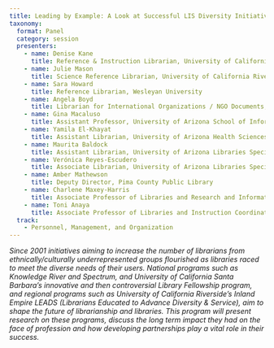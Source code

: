 ```yaml
---
title: Leading by Example: A Look at Successful LIS Diversity Initiatives
taxonomy:
  format: Panel
  category: session
  presenters:
    - name: Denise Kane
      title: Reference & Instruction Librarian, University of California Riverside
    - name: Julie Mason
      title: Science Reference Librarian, University of California Riverside   
    - name: Sara Howard
      title: Reference Librarian, Wesleyan University
    - name: Angela Boyd
      title: Librarian for International Organizations / NGO Documents, Psychological & Brain Sciences, University of California Santa Barbara
    - name: Gina Macaluso
      title: Assistant Professor, University of Arizona School of Information
    - name: Yamila El-Khayat
      title: Assistant Librarian, University of Arizona Health Sciences Library
    - name: Maurita Baldock
      title: Assistant Librarian, University of Arizona Libraries Special Collections
    - name: Verónica Reyes-Escudero
      title: Associate Librarian, University of Arizona Libraries Special Collections
    - name: Amber Mathewson
      title: Deputy Director, Pima County Public Library
    - name: Charlene Maxey-Harris
      title: Associate Professor of Libraries and Research and Information Services Chair, University of Nebraska-Lincoln
    - name: Toni Anaya
      title: Associate Professor of Libraries and Instruction Coordinator, University of Nebraska-Lincoln
  track:
    - Personnel, Management, and Organization
---
```

_Since 2001 initiatives aiming to increase the number of librarians from ethnically/culturally underrepresented groups flourished as libraries raced to meet the diverse needs of their users. National programs such as Knowledge River and Spectrum, and University of California Santa Barbara’s innovative and then controversial Library Fellowship program, and regional programs such as University of California Riverside’s Inland Empire LEADS (Librarians Educated to Advance Diversity & Service), aim to shape the future of librarianship and libraries. This program will present research on these programs, discuss the long term impact they had on the face of profession and how developing partnerships play a vital role in their success._
